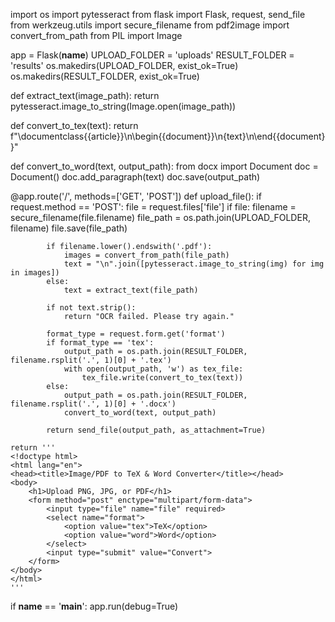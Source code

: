 import os
import pytesseract
from flask import Flask, request, send_file
from werkzeug.utils import secure_filename
from pdf2image import convert_from_path
from PIL import Image

app = Flask(__name__)
UPLOAD_FOLDER = 'uploads'
RESULT_FOLDER = 'results'
os.makedirs(UPLOAD_FOLDER, exist_ok=True)
os.makedirs(RESULT_FOLDER, exist_ok=True)

def extract_text(image_path):
    return pytesseract.image_to_string(Image.open(image_path))

def convert_to_tex(text):
    return f"\\documentclass{{article}}\n\\begin{{document}}\n{text}\n\\end{{document}}"

def convert_to_word(text, output_path):
    from docx import Document
    doc = Document()
    doc.add_paragraph(text)
    doc.save(output_path)

@app.route('/', methods=['GET', 'POST'])
def upload_file():
    if request.method == 'POST':
        file = request.files['file']
        if file:
            filename = secure_filename(file.filename)
            file_path = os.path.join(UPLOAD_FOLDER, filename)
            file.save(file_path)
            
            if filename.lower().endswith('.pdf'):
                images = convert_from_path(file_path)
                text = "\n".join([pytesseract.image_to_string(img) for img in images])
            else:
                text = extract_text(file_path)
            
            if not text.strip():
                return "OCR failed. Please try again."
            
            format_type = request.form.get('format')
            if format_type == 'tex':
                output_path = os.path.join(RESULT_FOLDER, filename.rsplit('.', 1)[0] + '.tex')
                with open(output_path, 'w') as tex_file:
                    tex_file.write(convert_to_tex(text))
            else:
                output_path = os.path.join(RESULT_FOLDER, filename.rsplit('.', 1)[0] + '.docx')
                convert_to_word(text, output_path)
            
            return send_file(output_path, as_attachment=True)
    
    return '''
    <!doctype html>
    <html lang="en">
    <head><title>Image/PDF to TeX & Word Converter</title></head>
    <body>
        <h1>Upload PNG, JPG, or PDF</h1>
        <form method="post" enctype="multipart/form-data">
            <input type="file" name="file" required>
            <select name="format">
                <option value="tex">TeX</option>
                <option value="word">Word</option>
            </select>
            <input type="submit" value="Convert">
        </form>
    </body>
    </html>
    '''

if __name__ == '__main__':
    app.run(debug=True)
